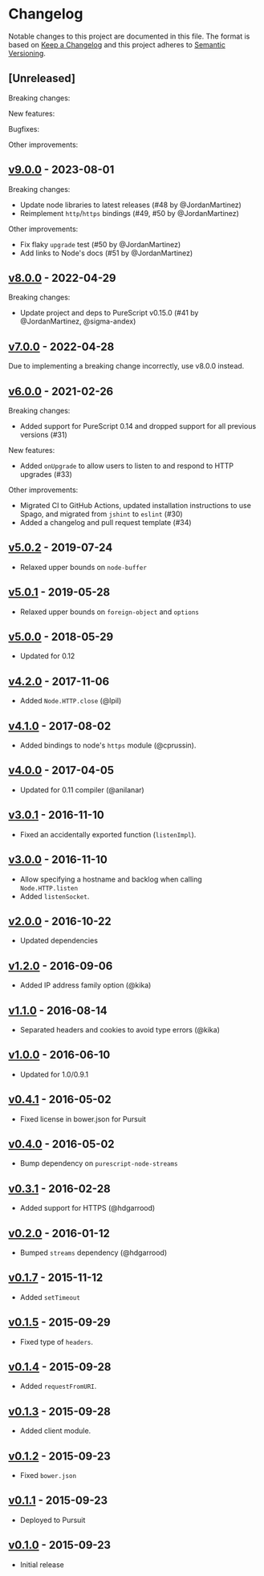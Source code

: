 # Changelog

Notable changes to this project are documented in this file. The format is based on [Keep a Changelog](https://keepachangelog.com/en/1.0.0/) and this project adheres to [Semantic Versioning](https://semver.org/spec/v2.0.0.html).

## [Unreleased]

Breaking changes:

New features:

Bugfixes:

Other improvements:

## [v9.0.0](https://github.com/purescript-node/purescript-node-http/releases/tag/v9.0.0) - 2023-08-01

Breaking changes:
- Update node libraries to latest releases (#48 by @JordanMartinez)
- Reimplement `http`/`https` bindings (#49, #50 by @JordanMartinez)

Other improvements:
- Fix flaky `upgrade` test (#50 by @JordanMartinez)
- Add links to Node's docs (#51 by @JordanMartinez)

## [v8.0.0](https://github.com/purescript-node/purescript-node-http/releases/tag/v8.0.0) - 2022-04-29

Breaking changes:
- Update project and deps to PureScript v0.15.0 (#41 by @JordanMartinez, @sigma-andex)

## [v7.0.0](https://github.com/purescript-node/purescript-node-http/releases/tag/v7.0.0) - 2022-04-28

Due to implementing a breaking change incorrectly, use v8.0.0 instead.

## [v6.0.0](https://github.com/purescript-node/purescript-node-http/releases/tag/v6.0.0) - 2021-02-26

Breaking changes:
  - Added support for PureScript 0.14 and dropped support for all previous versions (#31)

New features:
  - Added `onUpgrade` to allow users to listen to and respond to HTTP upgrades (#33)

Other improvements:
  - Migrated CI to GitHub Actions, updated installation instructions to use Spago, and migrated from `jshint` to `eslint` (#30)
  - Added a changelog and pull request template (#34)
  
## [v5.0.2](https://github.com/purescript-node/purescript-node-http/releases/tag/v5.0.2) - 2019-07-24

- Relaxed upper bounds on `node-buffer`

## [v5.0.1](https://github.com/purescript-node/purescript-node-http/releases/tag/v5.0.1) - 2019-05-28

- Relaxed upper bounds on `foreign-object` and `options`

## [v5.0.0](https://github.com/purescript-node/purescript-node-http/releases/tag/v5.0.0) - 2018-05-29

- Updated for 0.12

## [v4.2.0](https://github.com/purescript-node/purescript-node-http/releases/tag/v4.2.0) - 2017-11-06

- Added `Node.HTTP.close` (@lpil)

## [v4.1.0](https://github.com/purescript-node/purescript-node-http/releases/tag/v4.1.0) - 2017-08-02

- Added bindings to node's `https` module (@cprussin).

## [v4.0.0](https://github.com/purescript-node/purescript-node-http/releases/tag/v4.0.0) - 2017-04-05

- Updated for 0.11 compiler (@anilanar)

## [v3.0.1](https://github.com/purescript-node/purescript-node-http/releases/tag/v3.0.1) - 2016-11-10

- Fixed an accidentally exported function (`listenImpl`).

## [v3.0.0](https://github.com/purescript-node/purescript-node-http/releases/tag/v3.0.0) - 2016-11-10

- Allow specifying a hostname and backlog when calling `Node.HTTP.listen`
- Added `listenSocket`.

## [v2.0.0](https://github.com/purescript-node/purescript-node-http/releases/tag/v2.0.0) - 2016-10-22

- Updated dependencies

## [v1.2.0](https://github.com/purescript-node/purescript-node-http/releases/tag/v1.2.0) - 2016-09-06

- Added IP address family option (@kika)

## [v1.1.0](https://github.com/purescript-node/purescript-node-http/releases/tag/v1.1.0) - 2016-08-14

- Separated headers and cookies to avoid type errors (@kika)

## [v1.0.0](https://github.com/purescript-node/purescript-node-http/releases/tag/v1.0.0) - 2016-06-10

- Updated for 1.0/0.9.1

## [v0.4.1](https://github.com/purescript-node/purescript-node-http/releases/tag/v0.4.1) - 2016-05-02

- Fixed license in bower.json for Pursuit

## [v0.4.0](https://github.com/purescript-node/purescript-node-http/releases/tag/v0.4.0) - 2016-05-02

- Bump dependency on `purescript-node-streams`

## [v0.3.1](https://github.com/purescript-node/purescript-node-http/releases/tag/v0.3.1) - 2016-02-28

- Added support for HTTPS (@hdgarrood)

## [v0.2.0](https://github.com/purescript-node/purescript-node-http/releases/tag/v0.2.0) - 2016-01-12

- Bumped `streams` dependency (@hdgarrood)

## [v0.1.7](https://github.com/purescript-node/purescript-node-http/releases/tag/v0.1.7) - 2015-11-12

- Added `setTimeout`

## [v0.1.5](https://github.com/purescript-node/purescript-node-http/releases/tag/v0.1.5) - 2015-09-29

- Fixed type of `headers`.

## [v0.1.4](https://github.com/purescript-node/purescript-node-http/releases/tag/v0.1.4) - 2015-09-28

- Added `requestFromURI`.

## [v0.1.3](https://github.com/purescript-node/purescript-node-http/releases/tag/v0.1.3) - 2015-09-28

- Added client module.

## [v0.1.2](https://github.com/purescript-node/purescript-node-http/releases/tag/v0.1.2) - 2015-09-23

- Fixed `bower.json`

## [v0.1.1](https://github.com/purescript-node/purescript-node-http/releases/tag/v0.1.1) - 2015-09-23

- Deployed to Pursuit

## [v0.1.0](https://github.com/purescript-node/purescript-node-http/releases/tag/v0.1.0) - 2015-09-23

- Initial release
